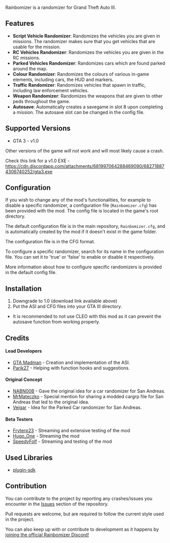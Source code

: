 Rainbomizer is a randomizer for Grand Theft Auto III.

## Features

- **Script Vehicle Randomizer**: Randomizes the vehicles you are given in missions. The randomizer makes sure that you get vehicles that are usable for the mission.
- **RC Vehicles Randomizer**: Randomizes the vehicles you are given in the RC missions.
- **Parked Vehicles Randomizer**: Randomizes cars which are found parked around the map.
- **Colour Randomizer**: Randomizes the colours of various in-game elements, including cars, the HUD and markers.
- **Traffic Randomizer**: Randomizes vehicles that spawn in traffic, including law enforcement vehicles.
- **Weapon Randomizer**: Randomizes the weapons that are given to other peds throughout the game.
- **Autosave**: Automatically creates a savegame in slot 8 upon completing a mission. The autosave slot can be changed in the config file.

## Supported Versions

* GTA 3 - v1.0

Other versions of the game *will not* work and will most likely cause a crash.

Check this link for a v1.0 EXE - https://cdn.discordapp.com/attachments/681997064288469090/682718874306740252/gta3.exe

## Configuration

If you wish to change any of the mod's functionalities, for example to disable a specific randomizer, a configuration file (`Rainbomizer.cfg`) has been provided with the mod. The config file is located in the game's root directory.

The default configuration file is in the main repository, `Rainbomizer.cfg`, and is automatically created by the mod if it doesn't exist in the game folder.

The configuration file is in the CFG format.

To configure a specific randomizer, search for its name in the configuration file. You can set it to 'true' or 'false' to enable or disable it respectively.

More information about how to configure specific randomizers is provided in the default config file.

## Installation

1) Downgrade to 1.0 (download link available above)
2) Put the ASI and CFG files into your GTA III directory.

- It is recommended to not use CLEO with this mod as it can prevent the autosave function from working properly.

## Credits

#### Lead Developers

- [GTA Madman](https://github.com/gta_madman) - Creation and implementation of the ASI.
- [Parik27](https://github.com/parik27) - Helping with function hooks and suggestions.

#### Original Concept

- [NABN00B](https://www.twitch.tv/nabn00b) - Gave the original idea for a car randomizer for San Andreas.
- [MrMateczko](https://www.twitch.tv/mrmateczko_) - Special mention for sharing a modded cargrp file for San Andreas that led to the original idea.
- [Veigar](https://gtaforums.com/profile/685882-veigar) - Idea for the Parked Car randomizer for San Andreas.

#### Beta Testers

- [Fryterp23](https://www.twitch.tv/fryterp23) - Streaming and extensive testing of the mod
- [Hugo_One](https://www.twitch.tv/hugo_one) - Streaming the mod
- [SpeedyFolf](https://www.twitch.tv/speedyfolf) - Streaming and testing of the mod

## Used Libraries

- [plugin-sdk](https://github.com/DK22Pac/plugin-sdk)

## Contribution

You can contribute to the project by reporting any crashes/issues you encounter in the [Issues](https://github.com/GTAMadman/GTA-III-Rainbomizer/issues) section of the repository.

Pull requests are welcome, but are required to follow the current style used in the project.

You can also keep up with or contribute to development as it happens by [joining the official Rainbomizer Discord!](https://discord.gg/BYVBQw7)
